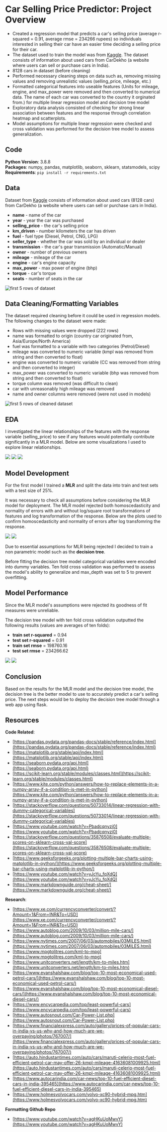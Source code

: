 # Car Selling Price Predictor: Project Overview
* Created a regression model that predicts a car's selling price (average r-squared = 0.91, average rmse = 234266 rupees) so individuals interested in selling their car have an easier time deciding a selling price for their car.
* The dataset used to train the model was from [Kaggle](https://www.kaggle.com/nehalbirla/vehicle-dataset-from-cardekho?select=Car+details+v3.csv). The dataset consists of information about used cars from CarDekho (a website where users can sell or purchase cars in India).
* 8128 cars in dataset (before cleaning)
* Performed necessary cleaning steps on data such as, removing missing values and removing unrealistic values (selling_price, mileage, etc.)
* Formatted categorical features into useable features (Units for mileage, engine, and max_power were removed and then converted to numerical data. The name of each car was converted to the country it orginated from.) for multiple linear regression model and decision tree model
* Exploratory data analysis consisted of checking for strong linear association between features and the response through correlation heatmap and scatterplots.
* Model assumptions for multiple linear regression were checked and cross validation was performed for the decision tree model to assess generalization.

## Code
**Python Version**: 3.8.8<br />
**Packages**: numpy, pandas, matplotlib, seaborn, sklearn, statsmodels, scipy<br />
**Requirements**: `pip install -r requirements.txt`

## Data
Dataset from [Kaggle](https://www.kaggle.com/nehalbirla/vehicle-dataset-from-cardekho?select=Car+details+v3.csv) consists of information about used cars (8128 cars) from CarDekho (a website where users can sell or purchase cars in India).
* **name** - name of the car
* **year** - year the car was purchased
* **selling_price** - the car's selling price
* **km_driven** - number kilometers the car has driven
* **fuel** - fuel type (Diesel, Petrol, CNG, LPG)
* **seller_type** - whether the car was sold by an individual or dealer                
* **transmission** - the car's gear transmission (Automatic/Manual)
* **owner** - number of previous owners
* **mileage** - mileage of the car
* **engine** - car's engine capacity
* **max_power** - max power of engine (bhp)
* **torque** - car's torque
* **seats** - number of seats in the car

![first 5 rows of dataset](images/dataset.png)

## Data Cleaning/Formatting Variables
The dataset required cleaning before it could be used in regression models. The following changes to the dataset were made:
* Rows with missing values were dropped (222 rows)
* name was formatted to origin (country car originated from, Asia/Europe/North America)
* fuel was formatted to a variable with two categories (Petrol/Diesel)
* mileage was converted to numeric variable (kmpl was removed from string and then converted to float)
* engine was converted to numeric variable (CC was removed from string and then converted to integer)
* max_power was converted to numeric variable (bhp was removed from string and then converted to float)
* torque column was removed (was difficult to clean)
* car with unreasonably high mileage was removed
* name and owner columns were removed (were not used in models)

![first 5 rows of cleaned dataset](images/cleaned_dataset.png)

## EDA
I investigated the linear relationships of the features with the response variable (selling_price) to see if any features would potentially contribute significantly in a MLR model. Below are some visualizations I used to explore linear relationships.

![](images/pairplot_selling_price.png) ![](images/correlation_heatmap.png)    ![](images/scatterplot_max_power_selling_price_transmission.png)

## Model Development
For the first model I trained a **MLR** and split the data into train and test sets with a test size of 25%.

It was necessary to check all assumptions before considering the MLR model for deployment. The MLR model rejected both homoscedasticity and normality of errors with and without log/square root transformations of features and log transformation of the response. Below are the plots used to confirm homoscedasticity and normality of errors after log transfomring the response.

![](images/homoscedasticity.png) ![](images/normality_of_errors.png)

Due to essential assumptions for MLR being rejected I decided to train a non parametric model such as the **decision tree**.

Before fitting the decision tree model categorical variables were encoded into dummy variables. Ten fold cross validation was performed to assess the model's ability to generalize and max_depth was set to 5 to prevent overfitting.

## Model Performance
Since the MLR model's assumptions were rejected its goodness of fit measures were unreliable.

The decision tree model with ten fold cross validation outputted the following results (values are averages of ten folds):
* **train set r-squared** = 0.94
* **test set r-squared** = 0.91
* **train set rmse** = 198760.16
* **test set rmse** = 234266.62

![](images/decision_tree_r_squared.png) ![](images/decision_tree_rmse.png)

## Conclusion
Based on the results for the MLR model and the decision tree model, the decision tree is the better model to use to accurately predict a car's selling price. The next steps would be to deploy the decision tree model through a web app using flask.

## Resources
**Code Related**:
* [https://pandas.pydata.org/pandas-docs/stable/reference/index.html](https://pandas.pydata.org/pandas-docs/stable/reference/index.html)
* [https://matplotlib.org/stable/api/index.html](https://matplotlib.org/stable/api/index.html)
* [https://seaborn.pydata.org/api.html](https://seaborn.pydata.org/api.html)
* [https://scikit-learn.org/stable/modules/classes.html](https://scikit-learn.org/stable/modules/classes.html)
* [https://www.kite.com/python/answers/how-to-replace-elements-in-a-numpy-array-if-a-condition-is-met-in-python](https://www.kite.com/python/answers/how-to-replace-elements-in-a-numpy-array-if-a-condition-is-met-in-python)
* [https://stackoverflow.com/questions/50733014/linear-regression-with-dummy-categorical-variables](https://stackoverflow.com/questions/50733014/linear-regression-with-dummy-categorical-variables)
* [https://www.youtube.com/watch?v=Pbadcqnyzi0](https://www.youtube.com/watch?v=Pbadcqnyzi0)
* [https://stackoverflow.com/questions/35876508/evaluate-multiple-scores-on-sklearn-cross-val-score](https://stackoverflow.com/questions/35876508/evaluate-multiple-scores-on-sklearn-cross-val-score)
* [https://www.geeksforgeeks.org/plotting-multiple-bar-charts-using-matplotlib-in-python/](https://www.geeksforgeeks.org/plotting-multiple-bar-charts-using-matplotlib-in-python/)
* [https://www.youtube.com/watch?v=yJcYu_fqXdQ](https://www.youtube.com/watch?v=yJcYu_fqXdQ)
* [https://www.markdownguide.org/cheat-sheet/](https://www.markdownguide.org/cheat-sheet/)<br />

**Research**:
* [https://www.xe.com/currencyconverter/convert/?Amount=1&From=INR&To=USD](https://www.xe.com/currencyconverter/convert/?Amount=1&From=INR&To=USD)
* [https://www.autoblog.com/2009/10/03/million-mile-cars/](https://www.autoblog.com/2009/10/03/million-mile-cars/)
* [https://www.nytimes.com/2007/06/03/automobiles/03MILES.html](https://www.nytimes.com/2007/06/03/automobiles/03MILES.html)
* [https://www.mpgtolitres.com/kml-to-mpg](https://www.mpgtolitres.com/kml-to-mpg)
* [https://www.unitconverters.net/length/km-to-miles.htm](https://www.unitconverters.net/length/km-to-miles.htm)
* [https://www.evanshalshaw.com/blog/top-10-most-economical-used-petrol-cars/](https://www.evanshalshaw.com/blog/top-10-most-economical-used-petrol-cars/)
* [https://www.evanshalshaw.com/blog/top-10-most-economical-diesel-cars/](https://www.evanshalshaw.com/blog/top-10-most-economical-diesel-cars/)
* [https://www.encycarpedia.com/top/least-powerful-cars](https://www.encycarpedia.com/top/least-powerful-cars)
* [https://www.autosnout.com/Car-Power-List.php](https://www.autosnout.com/Car-Power-List.php)
* [https://www.financialexpress.com/auto/gallery/prices-of-popular-cars-in-india-vs-us-why-and-how-much-are-we-overpaying/photos/767007/](https://www.financialexpress.com/auto/gallery/prices-of-popular-cars-in-india-vs-us-why-and-how-much-are-we-overpaying/photos/767007/)
* [https://auto.hindustantimes.com/auto/cars/maruti-celerio-most-fuel-efficient-petrol-car-may-offer-26-kmpl-mileage-41636081009925.html](https://auto.hindustantimes.com/auto/cars/maruti-celerio-most-fuel-efficient-petrol-car-may-offer-26-kmpl-mileage-41636081009925.html)
* [https://www.autocarindia.com/car-news/top-10-fuel-efficient-diesel-cars-in-india-395465](https://www.autocarindia.com/car-news/top-10-fuel-efficient-diesel-cars-in-india-395465)
* [https://www.holmesvolvocars.com/volvo-xc90-hybrid-mpg.htm](https://www.holmesvolvocars.com/volvo-xc90-hybrid-mpg.htm)

**Formatting Github Repo**
* [https://www.youtube.com/watch?v=agHKuUoMwvY](https://www.youtube.com/watch?v=agHKuUoMwvY)




